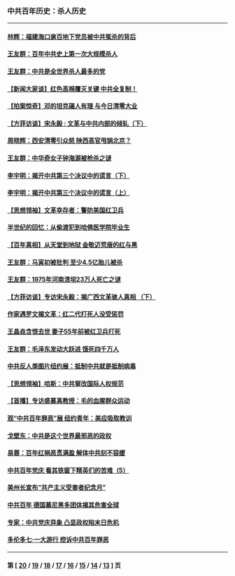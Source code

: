 ### 中共百年历史：杀人历史
---
#### [林辉：福建海口逾百地下党员被中共冤杀的背后](../../pages/nf1176106/n13878946.md?01230430) 
#### [王友群：百年中共史上第一次大规模杀人](../../pages/nf1176106/n13863785.md?01230430) 
#### [王友群：中共是全世界杀人最多的党](../../pages/nf1176106/n13860689.md?01230430) 
#### [【新闻大家谈】红色高棉覆灭关键 中共全复制！](../../pages/nf1176106/n13850222.md?01230430) 
#### [【拍案惊奇】邓的坦克碾人有理 与今日清零大业](../../pages/nf1176106/n13729574.md?01230430) 
#### [【方菲访谈】宋永毅 : 文革与中共内部的倾轧（下）](../../pages/nf1176106/n13486836.md?01230430) 
#### [周晓辉：西安清零引众怒 陕西高官甩锅北京？](../../pages/nf1176106/n13484627.md?01230430) 
#### [王友群：中华奇女子钟海源被枪杀之谜](../../pages/nf1176106/n13430555.md?01230430) 
#### [李宇明：揭开中共第三个决议中的谎言（下）](../../pages/nf1176106/n13389389.md?01230430) 
#### [李宇明：揭开中共第三个决议中的谎言（上）](../../pages/nf1176106/n13388697.md?01230430) 
#### [【思想领袖】文革幸存者：警防美国红卫兵](../../pages/nf1176106/n13339289.md?01230430) 
#### [半世纪的回忆：从偷渡犯到哈佛医学院毕业生](../../pages/nf1176106/n13345328.md?01230430) 
#### [【百年真相】从天堂到地狱 金敬迈荒唐的红与黑](../../pages/nf1176106/n13336995.md?01230430) 
#### [王友群：马寅初被批判 至少4.5亿胎儿被杀](../../pages/nf1176106/n13260313.md?01230430) 
#### [王友群：1975年河南溃坝23万人死亡之谜](../../pages/nf1176106/n13231576.md?01230430) 
#### [【方菲访谈】专访宋永毅：揭广西文革骇人真相 （下）](../../pages/nf1176106/n13209074.md?01230430) 
#### [作家遇罗文揭文革：红二代打死人没受惩罚](../../pages/nf1176106/n13205254.md?01230430) 
#### [王晶垚含恨去世 妻子55年前被红卫兵打死](../../pages/nf1176106/n13203590.md?01230430) 
#### [王友群：毛泽东发动大跃进 饿死四千万人](../../pages/nf1176106/n13177158.md?01230430) 
#### [中共反人类图片纽约展：抵制中共就是抵制病毒](../../pages/nf1176106/n13115371.md?01230430) 
#### [【思想领袖】哈斯：中共窜改国际人权规范](../../pages/nf1176106/n13053647.md?01230430) 
#### [【首播】专访盛慕真教授：毛的血腥群众运动](../../pages/nf1176106/n13091782.md?01230430) 
#### [观“中共百年罪恶”展 纽约青年：美应吸取教训](../../pages/nf1176106/n13085246.md?01230430) 
#### [戈壁东：中共是这个世界最邪恶的政权](../../pages/nf1176106/n13085641.md?01230430) 
#### [易蓉：百年红祸恶贯满盈 解体中共刻不容缓](../../pages/nf1176106/n13084455.md?01230430) 
#### [中共百年党庆 看其铁窗下精英们的苦难（5）](../../pages/nf1176106/n13076766.md?01230430) 
#### [美州长宣布“共产主义受害者纪念月”](../../pages/nf1176106/n13074024.md?01230430) 
#### [中共百年 德国慕尼黑多团体揭其危害全球](../../pages/nf1176106/n13068873.md?01230430) 
#### [专家：中共党庆异象 凸显政权陷末日危机](../../pages/nf1176106/n13067084.md?01230430) 
#### [多伦多七·一大游行 控诉中共百年罪恶](../../pages/nf1176106/n13062043.md?01230430) 

---
#### 第 [ [20](./20.md?01230430) / [19](./19.md?01230430) / [18](./18.md?01230430) / [17](./17.md?01230430) / [16](./16.md?01230430) / [15](./15.md?01230430) / [14](./14.md?01230430) / [13](./13.md?01230430) ] 页
